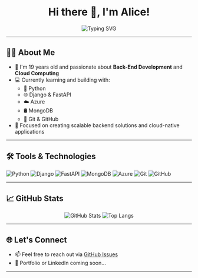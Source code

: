 <h1 align="center">Hi there 👋, I'm Alice!</h1>

<p align="center">
  <img src="https://readme-typing-svg.demolab.com/?lines=Back-End+Developer;Cloud+Computing+Enthusiast;Python+%7C+Django+%7C+FastAPI+Lover&center=true&width=500&height=45" alt="Typing SVG" />
</p>

---

## 👩‍💻 About Me

- 🧠 I'm 19 years old and passionate about **Back-End Development** and **Cloud Computing**  
- 💻 Currently learning and building with:
  - 🐍 Python
  - 🌐 Django & FastAPI
  - ☁️ Azure
  - 🛢️ MongoDB
  - 🧰 Git & GitHub
- 🎯 Focused on creating scalable backend solutions and cloud-native applications

---

## 🛠️ Tools & Technologies

<p align="left">
  <img src="https://img.shields.io/badge/Python-3776AB?style=for-the-badge&logo=python&logoColor=white" alt="Python"/>
  <img src="https://img.shields.io/badge/Django-092E20?style=for-the-badge&logo=django&logoColor=white" alt="Django"/>
  <img src="https://img.shields.io/badge/FastAPI-009688?style=for-the-badge&logo=fastapi&logoColor=white" alt="FastAPI"/>
  <img src="https://img.shields.io/badge/MongoDB-47A248?style=for-the-badge&logo=mongodb&logoColor=white" alt="MongoDB"/>
  <img src="https://img.shields.io/badge/Azure-0078D4?style=for-the-badge&logo=microsoftazure&logoColor=white" alt="Azure"/>
  <img src="https://img.shields.io/badge/Git-F05032?style=for-the-badge&logo=git&logoColor=white" alt="Git"/>
  <img src="https://img.shields.io/badge/GitHub-181717?style=for-the-badge&logo=github&logoColor=white" alt="GitHub"/>
</p>

---

## 📈 GitHub Stats

<p align="center">
  <img src="https://github-readme-stats.vercel.app/api?username=YOUR_USERNAME&show_icons=true&theme=radical" alt="GitHub Stats"/>
  <img src="https://github-readme-stats.vercel.app/api/top-langs/?username=YOUR_USERNAME&layout=compact&theme=radical" alt="Top Langs"/>
</p>

---

## 🌐 Let's Connect

- 📫 Feel free to reach out via [GitHub Issues](https://github.com/YOUR_USERNAME)
- 💼 Portfolio or LinkedIn coming soon...

---

<!-- Replace YOUR_USERNAME with your actual GitHub username in the image URLs -->
